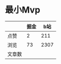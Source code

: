 # 最小Mvp

|        | 掘金 | b站  |
| ------ | ---- | ---- |
| 点赞   | 2    |  211   |
| 浏览   | 73    |  2307    |
| 文章数 |     |     |

